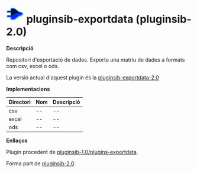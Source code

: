 # ![Logo](https://github.com/GovernIB/maven/raw/binaris/pluginsib/projectinfo_Attachments/icon.jpg) pluginsib-exportdata  (pluginsib-2.0)


**Descripció**


Repositori d'exportació de dades. Exporta una matriu de dades a formats com csv, excel o ods.

La versió actual d'aquest plugin és la [pluginsib-exportdata-2.0](https://github.com/GovernIB/pluginsib-exportdata/tree/pluginsib-exportdata-2.0)


**Implementacions**

Directori | Nom | Descripció
------------ | ------------- | -------------
csv | -- | -- 
excel | -- | --
ods | -- | --


**Enllaços**


Plugin procedent de [pluginsib-1.0/plugins-exportdata](https://github.com/GovernIB/pluginsib/tree/pluginsib-1.0/plugins-exportdata).  

Forma part de [pluginsib-2.0](https://github.com/GovernIB/pluginsib/tree/pluginsib-2.0).
